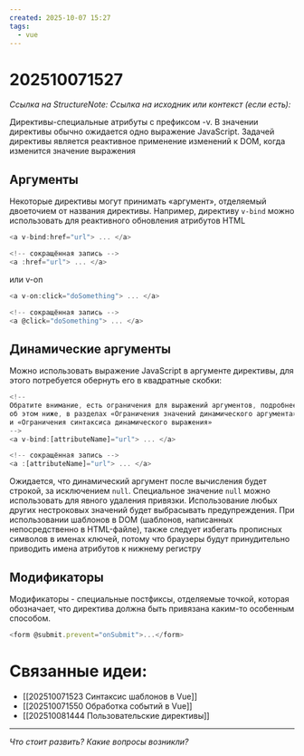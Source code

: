 ```yaml
---
created: 2025-10-07 15:27
tags:
  - vue
---
```

# 202510071527
*Ссылка на StructureNote:*
*Ссылка на исходник или контекст (если есть):* 

Директивы-специальные атрибуты с префиксом -v. В значении директивы обычно ожидается одно выражение JavaScript. Задачей директивы является реактивное применение изменений к DOM, когда изменится значение выражения

## Аргументы
Некоторые директивы могут принимать «аргумент», отделяемый двоеточием от названия директивы. Например, директиву `v-bind` можно использовать для реактивного обновления атрибутов HTML
```js
<a v-bind:href="url"> ... </a>

<!-- сокращённая запись -->
<a :href="url"> ... </a>
```
или v-on
```js
<a v-on:click="doSomething"> ... </a>

<!-- сокращённая запись -->
<a @click="doSomething"> ... </a>
```
## Динамические аргументы
Можно использовать выражение JavaScript в аргументе директивы, для этого потребуется обернуть его в квадратные скобки:
```js
<!--
Обратите внимание, есть ограничения для выражений аргументов, подробнее
об этом ниже, в разделах «Ограничения значений динамического аргумента»
и «Ограничения синтаксиса динамического выражения»
-->
<a v-bind:[attributeName]="url"> ... </a>

<!-- сокращённая запись -->
<a :[attributeName]="url"> ... </a>
```
Ожидается, что динамический аргумент после вычисления будет строкой, за исключением `null`. Специальное значение `null` можно использовать для явного удаления привязки. Использование любых других нестроковых значений будет выбрасывать предупреждения.
При использовании шаблонов в DOM (шаблонов, написанных непосредственно в HTML-файле), также следует избегать прописных символов в именах ключей, потому что браузеры будут принудительно приводить имена атрибутов к нижнему регистру
## Модификаторы
Модификаторы - специальные постфиксы, отделяемые точкой, которая обозначает, что директива должна быть привязана каким-то особенным способом.
```js
<form @submit.prevent="onSubmit">...</form>
```

# Связанные идеи:
* [[202510071523 Синтаксис шаблонов в Vue]]
* [[202510071550 Обработка событий в Vue]]
* [[202510081444 Пользовательские директивы]]
---

*Что стоит развить? Какие вопросы возникли?*